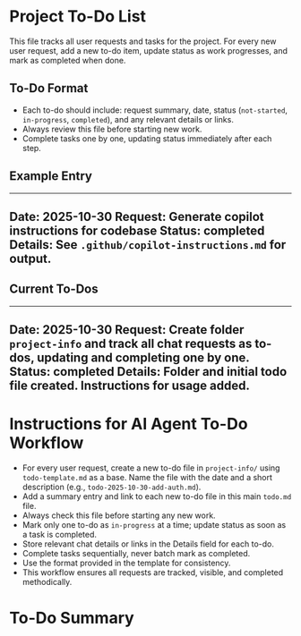 # Project To-Do List

This file tracks all user requests and tasks for the project. For every new user request, add a new to-do item, update status as work progresses, and mark as completed when done.

## To-Do Format
- Each to-do should include: request summary, date, status (`not-started`, `in-progress`, `completed`), and any relevant details or links.
- Always review this file before starting new work.
- Complete tasks one by one, updating status immediately after each step.

## Example Entry
---
**Date:** 2025-10-30
**Request:** Generate copilot instructions for codebase
**Status:** completed
**Details:** See `.github/copilot-instructions.md` for output.
---

## Current To-Dos
---
**Date:** 2025-10-30
**Request:** Create folder `project-info` and track all chat requests as to-dos, updating and completing one by one.
**Status:** completed
**Details:** Folder and initial todo file created. Instructions for usage added.
---

# Instructions for AI Agent To-Do Workflow

- For every user request, create a new to-do file in `project-info/` using `todo-template.md` as a base. Name the file with the date and a short description (e.g., `todo-2025-10-30-add-auth.md`).
- Add a summary entry and link to each new to-do file in this main `todo.md` file.
- Always check this file before starting any new work.
- Mark only one to-do as `in-progress` at a time; update status as soon as a task is completed.
- Store relevant chat details or links in the Details field for each to-do.
- Complete tasks sequentially, never batch mark as completed.
- Use the format provided in the template for consistency.
- This workflow ensures all requests are tracked, visible, and completed methodically.

# To-Do Summary

